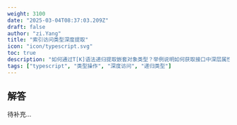 ```yaml
---
weight: 3100
date: "2025-03-04T08:37:03.209Z"
draft: false
author: "zi.Yang"
title: "索引访问类型深度提取"
icon: "icon/typescript.svg"
toc: true
description: "如何通过T[K]语法递归提取嵌套对象类型？举例说明如何获取接口中深层属性类型（如User['address']['city']）及其在类型体操中的高级应用"
tags: ["typescript", "类型操作", "深度访问", "递归类型"]
---
```


## 解答

待补充...
